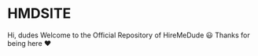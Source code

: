 # HMDSITE
Hi, dudes
Welcome to the Official Repository of HireMeDude :smiley:
Thanks for being here :heart:

